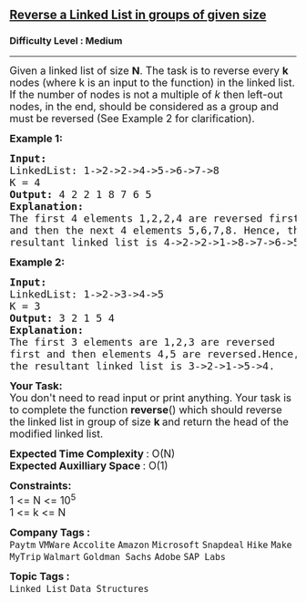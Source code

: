 <h2><a href="https://practice.geeksforgeeks.org/problems/reverse-a-linked-list-in-groups-of-given-size/1?page=1&sortBy=submissions">Reverse a Linked List in groups of given size</a></h2><h3>Difficulty Level : Medium</h3><hr><div class="problems_problem_content__Xm_eO"><p><span style="font-size: 18px;">Given a linked list of size <strong>N</strong>. The task is to reverse every <strong>k</strong> nodes (where k is an input to the function) in the linked list. If the number of nodes is not a multiple of&nbsp;<em>k</em>&nbsp;then left-out nodes, in the end, should be considered as a group and must be&nbsp;reversed (See Example 2 for clarification).</span></p>
<p><span style="font-size: 18px;"><strong>Example 1:</strong></span></p>
<pre><span style="font-size: 18px;"><strong>Input:
</strong>LinkedList: 1-&gt;2-&gt;2-&gt;4-&gt;5-&gt;6-&gt;7-&gt;8
K = 4
<strong>Output: </strong>4&nbsp;2&nbsp;2&nbsp;1&nbsp;8&nbsp;7&nbsp;6&nbsp;5 
<strong>Explanation:</strong> 
The first 4 elements 1,2,2,4 are reversed first 
and then the next 4 elements 5,6,7,8. Hence, the 
resultant linked list is 4-&gt;2-&gt;2-&gt;1-&gt;8-&gt;7-&gt;6-&gt;5.</span>
</pre>
<p><span style="font-size: 18px;"><strong>Example 2:</strong></span></p>
<pre><span style="font-size: 18px;"><strong>Input:
</strong>LinkedList: 1-&gt;2-&gt;3-&gt;4-&gt;5
K = 3
<strong>Output: </strong>3 2 1 5 4 
<strong>Explanation: </strong>
The first 3 elements are 1,2,3 are reversed 
first and then elements 4,5 are reversed.Hence, 
the resultant linked list is 3-&gt;2-&gt;1-&gt;5-&gt;4.</span>
</pre>
<p><span style="font-size: 18px;"><strong>Your Task:</strong><br>You don't need to read input or print anything. Your task is to complete the function&nbsp;<strong>reverse</strong>() which should reverse the linked list in group of size <strong>k&nbsp;</strong>and return the head of the modified linked list.</span></p>
<p><span style="font-size: 18px;"><strong>Expected Time Complexity </strong>: O(N)<br><strong>Expected Auxilliary Space </strong>: O(1)</span></p>
<div><span style="font-size: 18px;"><strong>Constraints:</strong></span></div>
<div><span style="font-size: 18px;">1 &lt;= N &lt;= 10<sup>5</sup></span><br><span style="font-size: 18px;">1 &lt;= k &lt;= N</span></div></div><p><span style=font-size:18px><strong>Company Tags : </strong><br><code>Paytm</code>&nbsp;<code>VMWare</code>&nbsp;<code>Accolite</code>&nbsp;<code>Amazon</code>&nbsp;<code>Microsoft</code>&nbsp;<code>Snapdeal</code>&nbsp;<code>Hike</code>&nbsp;<code>MakeMyTrip</code>&nbsp;<code>Walmart</code>&nbsp;<code>Goldman Sachs</code>&nbsp;<code>Adobe</code>&nbsp;<code>SAP Labs</code>&nbsp;<br><p><span style=font-size:18px><strong>Topic Tags : </strong><br><code>Linked List</code>&nbsp;<code>Data Structures</code>&nbsp;